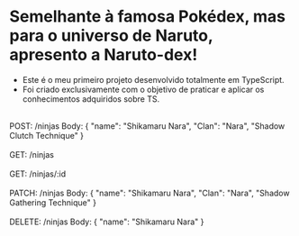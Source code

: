 # Semelhante à famosa Pokédex, mas para o universo de Naruto, apresento a Naruto-dex!

- Este é o meu primeiro projeto desenvolvido totalmente em TypeScript.
- Foi criado exclusivamente com o objetivo de praticar e aplicar os conhecimentos adquiridos sobre TS.
<br>
POST: /ninjas
Body: { "name": "Shikamaru Nara", "Clan": "Nara", "Shadow Clutch Technique" }
</br>

<br>
GET: /ninjas
</br> 

<br>
GET: /ninjas/:id
</br>
 
<br>
PATCH: /ninjas
Body: { "name": "Shikamaru Nara", "Clan": "Nara", "Shadow Gathering Technique" }
</br>

<br>
DELETE: /ninjas
Body: { "name": "Shikamaru Nara" }
</br>
